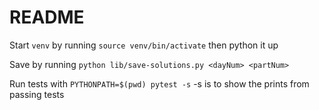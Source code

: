 # README

Start `venv` by running `source venv/bin/activate` then python it up

Save by running `python lib/save-solutions.py <dayNum> <partNum>`

Run tests with `PYTHONPATH=$(pwd) pytest -s` -s is to show the prints from passing tests
